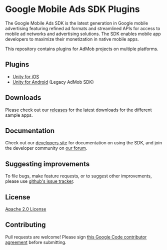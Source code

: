 Google Mobile Ads SDK Plugins
=================================
The Google Mobile Ads SDK is the latest generation in Google mobile advertising featuring refined ad formats and streamlined APIs for access to mobile ad networks and advertising solutions. The SDK enables mobile app developers to maximize their monetization in native mobile apps.

This repository contains plugins for AdMob projects on multiple platforms.

Plugins
-------
* [Unity for iOS](https://github.com/googleads/googleads-mobile-plugins/tree/master/unity/iOS)
* [Unity for Android](https://github.com/googleads/googleads-mobile-plugins/tree/master/unity/android-legacy) (Legacy AdMob SDK)

Downloads
----------
Please check out our [releases](https://github.com/googleads/googleads-mobile-plugins/releases) for the latest downloads for the different sample apps.

Documentation
--------------
Check out our [developers site](https://developers.google.com/mobile-ads-sdk/) for documentation on using the SDK, and join the developer community on [our forum](https://groups.google.com/forum/#!forum/google-admob-ads-sdk).

Suggesting improvements
------------------------
To file bugs, make feature requests, or to suggest other improvements, please use [github's issue tracker](https://github.com/googleads/googleads-mobile-plugins/issues).

License
-------
[Apache 2.0 License](http://www.apache.org/licenses/LICENSE-2.0.html)

Contributing
-------------
Pull requests are welcome! Please sign [this Google Code contributor agreement](https://developers.google.com/open-source/cla/individual?csw=1) before submitting.

